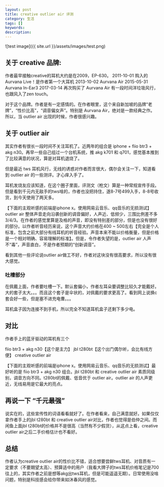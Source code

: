 ```yaml
---
layout: post                                   
title: creative outlier air 评测
category: 生活                           
tags: []
keywords: 
description: 
---
```


![test image]({{ site.url }}/assets/images/test.png)

## 关于 creative 品牌:

作者最早接触creative的耳机大约是在2009，EP-630。
2011-10-01 购入的 Aurvana Live！是作者第一个大耳机
2013-10-02 Aurvana Air
2015-05-31 Aurvana In-Ear3
2017-03-14 再次购买了 Aurvana Air
有一段时间洋垃圾风行，也跟风入了zen touch。

对于这个品牌。作者是有一定感情的。在作者眼里，这个来自新加坡的品牌“老牌”，“性价比高”，“调音偏女声”。特别是 Aurvana Air，绝对是一款经典之作。所以，当 outlier air 出现的时候，作者很感兴趣。

## 关于 outlier air

其实作者有很长一段时间不关注耳机了。近两年的组合是 iphone + fiio btr3 + akg n30。再早一些自己组过一个台机系统，推 akg k701 和 q701，感觉基本推到了比较满意的状况，算是对耳机退烧了。

但是最近 tws 耳机风行，无线的诱惑对作者而言很大，偶尔会关注一下，知道看到 outlier air 的一些测评。才心痒入手了。

耳机发烧友应该知道，在这个圈子里面，评测文（枪文）算是一种常规宣传手段。但是看到千元内无敌手的tws啥的，作者也没把持住，遂8-7号499入手，8-8号收货，到今天使用了两天多。

【下面的主观听感的前端是iphone x。使用网易云音乐、qq音乐的无损测试】outlier air 整体声音走向沿袭创新的调音偏好，人声近、低频少，三围比例差不多3/4/3。在作者的感觉里算是及格的声音，即没有特别差的部分，但是也没有很好的部分。以作者听音经历来说，这个声音大约价格在400 ~ 500左右【完全是个人标准，包含之前大部分有线耳机的听音经验。声音本来不能以价格衡量，但是价格是一个相对明确、容易理解的标准】。但是，令作者失望的是，outlier air 人声不“毒”，声音直白，不是作者预期的“创新调音”。

看到其他一些评论说outlier air做工不好，作者对这块没有很高要求，所以没有很大感觉。

### 吐槽部分

在佩戴上面，作者要吐槽一下。默认套偏小，作者左耳朵要调整比较久才能戴好。大的套子太大。。。而且这个套子是伞状的，对佩戴的要求更高了。看到网上说换c套会好一些，但是塞不进充电曹。。。

耳机盒子因为连接不到手机，所以完全不知道耳机盒子还剩下多少电。

## 对比

作者手上的蓝牙驱动的耳机有三个

fiio btr3 + akg n30【这个是主力】
jbl t280bt【这个出门偶尔听，会比有线方便】
creative outlier air



【下面的主观听感的前端是iphone x。使用网易云音乐、qq音乐的无损测试】最好听的是 fiio btr3 + akg n30 组合。jbl t280bt 和 creative outlier air 素质同级别，调音方向不同。t280bt的佩戴、低音优于 outlier air。outlier air 的人声更近，无线易用是它最大的亮点。

## 再说一下 “千元最强”

说实在的，这些宣传性的词语看看就好了。在作者看来，自己满意就好。如果仅仅拿作者手上的jbl t280bt 和 creative outlier air对比，作者也觉得是伯仲之间。而闲鱼上面jbl t280bt的价格并不是很高（当然有不少假货），从这点上看，creative outlier air之后二手价格估计也不看好。

## 总结

作者认为creative outlier air的性价比不错，适合想要尝鲜tws耳机、对音质有一定要求（不要期望太高）、预算适中的用户（我看大牌子的tws耳机价格笔记是700往上的，其实作者之前是想等akg出tws耳机，但是可能遥遥无期）。日常使用没啥问题，特别是科技感会给你带来如沐春风的感觉。
